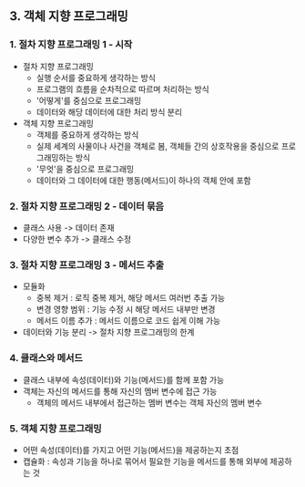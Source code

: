 ## 3. 객체 지향 프로그래밍

### 1. 절차 지향 프로그래밍 1 - 시작
- 절차 지향 프로그래밍
  - 실행 순서를 중요하게 생각하는 방식
  - 프로그램의 흐름을 순차적으로 따르며 처리하는 방식
  - '어떻게'를 중심으로 프로그래밍
  - 데이터와 해당 데이터에 대한 처리 방식 분리
- 객체 지향 프로그래밍
  - 객체를 중요하게 생각하는 방식
  - 실제 세계의 사물이나 사건을 객체로 봄, 객체들 간의 상호작용을 중심으로 프로그래밍하는 방식
  - '무엇'을 중심으로 프로그래밍
  - 데이터와 그 데이터에 대한 행동(메서드)이 하나의 객체 안에 포함

### 2. 절차 지향 프로그래밍 2 - 데이터 묶음
- 클래스 사용 -> 데이터 존재
- 다양한 변수 추가 -> 클래스 수정

### 3. 절차 지향 프로그래밍 3 - 메서드 추출
- 모듈화
  - 중복 제거 : 로직 중복 제거, 해당 메서드 여러번 추출 가능
  - 변경 영향 범위 : 기능 수정 시 해당 메서드 내부만 변경
  - 메서드 이름 추가 : 메서드 이름으로 코드 쉽게 이해 가능
- 데이터와 기능 분리 -> 절차 지향 프로그래밍의 한계

### 4. 클래스와 메서드
- 클래스 내부에 속성(데이터)와 기능(메서드)를 함께 포함 가능
- 객체는 자신의 메서드를 통해 자신의 멤버 변수에 접근 가능
  - 객체의 메서드 내부에서 접근하는 멤버 변수는 객체 자신의 멤버 변수

### 5. 객체 지향 프로그래밍
- 어떤 속성(데이터)를 가지고 어떤 기능(메서드)을 제공하는지 초점
- 캡슐화 : 속성과 기능을 하나로 묶어서 필요한 기능을 메서드를 통해 외부에 제공하는 것